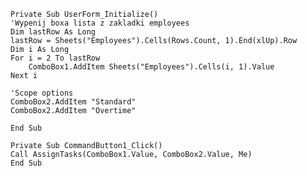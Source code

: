     Private Sub UserForm_Initialize()
    'Wypenij boxa lista z zakladki employees
    Dim lastRow As Long
    lastRow = Sheets("Employees").Cells(Rows.Count, 1).End(xlUp).Row
    Dim i As Long
    For i = 2 To lastRow
        ComboBox1.AddItem Sheets("Employees").Cells(i, 1).Value
    Next i
    
    'Scope options
    ComboBox2.AddItem "Standard"
    ComboBox2.AddItem "Overtime"
    
    End Sub

    Private Sub CommandButton1_Click()
    Call AssignTasks(ComboBox1.Value, ComboBox2.Value, Me)
    End Sub
